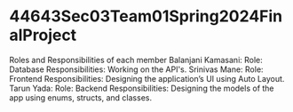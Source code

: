 # 44643Sec03Team01Spring2024FinalProject
Roles and Responsibilities of each member
Balanjani Kamasani:
Role: Database
Responsibilities: Working on the API's.
Srinivas Mane:
Role: Frontend
Responsibilities: Designing the application’s UI using Auto Layout.
Tarun Yada:
Role: Backend
Responsibilities: Designing the models of the app using enums, structs, and classes.


